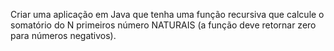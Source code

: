 Criar uma aplicação em Java que tenha uma função recursiva que calcule o somatório do N primeiros 
número NATURAIS (a função deve retornar zero para números negativos).
